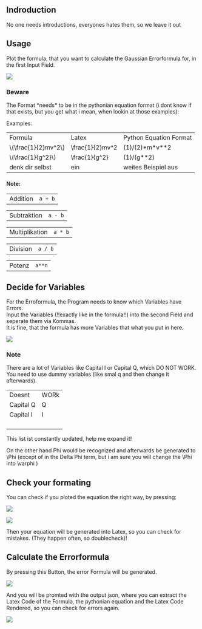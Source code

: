 Indroduction
------------

No one needs introductions, everyones hates them, so we leave it out

Usage
-----

Plot the formula, that you want to calculate the Gaussian Errorformula for, in the first Input Field.

![](/pictues/pic_1.png)

### Beware

The Format \*needs\* to be in the pythonian equation format (i dont know if that exists, but you get what i mean, when lookin at those examples):

Examples:

|     |     |     |
| --- | --- | --- |
| Formula | Latex | Python Equation Format |
| \\(\\frac{1}{2}mv^2\\) | \\frac{1}{2}mv^2 | (1)/(2)\*m\*v\*\*2 |
| \\(\\frac{1}{g^2}\\) | \\frac{1}{g^2} | (1)/(g\*\*2) |
| denk dir selbst | ein | weites Beispiel aus |

#### Note:

|     |     |
| --- | --- |
| Addition | `a + b` |

|     |     |
| --- | --- |
| Subtraktion | `a - b` |

|     |     |
| --- | --- |
| Multiplikation | `a * b` |

|     |     |
| --- | --- |
| Division | `a / b` |

|     |     |
| --- | --- |
| Potenz | `a**n` |

Decide for Variables
--------------------

For the Erroformula, the Program needs to know which Variables have Errors.  
Input the Variables (!!exactly like in the formula!!) into the second Field and seperate them via Kommas.  
It is fine, that the formula has more Variables that what you put in here.

![](api/images/WkHI8NnxxtQx/grafik.png)

### Note

There are a lot of Variables like Capital I or Capital Q, which DO NOT WORK.  
You need to use dummy variables (like smal q and then change it afterwards).

|     |     |
| --- | --- |
| Doesnt | WORk |
| Capital Q | Q   |
| Capital I | I   |
|     |     |
|     |     |
|     |     |
|     |     |

This list ist constantly updated, help me expand it!

On the other hand Phi would be recognized and afterwards be generated to \\Phi (except of in the Delta Phi term, but i am sure you will change the \\Phi into \\varphi )

Check your formating
--------------------

You can check if you ploted the equation the right way, by pressing:

![](api/images/RlwHyi85XCxX/grafik.png)

![](api/images/hrvYEi8Kez1C/grafik.png)

Then your equation will be generated into Latex, so you can check for mistakes. (They happen often, so doublecheck)!

Calculate the Errorformula
--------------------------

By pressing this Button, the error Formula will be generated.

![](api/images/cGE49QI7MKxn/grafik.png)

And you will be promted with the output json, where you can extract the Latex Code of the Formula, the pythonian equation and the Latex Code Rendered, so you can check for errors again.

![](api/images/V7jJTQbjtysL/grafik.png)
